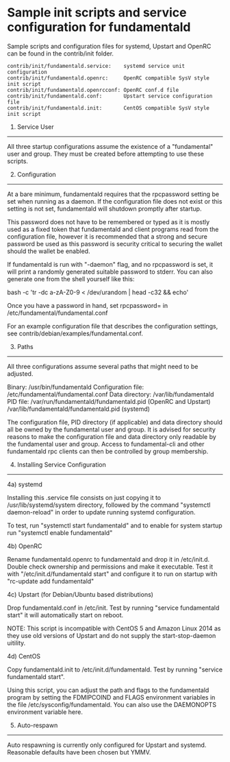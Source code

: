 Sample init scripts and service configuration for fundamentald
==========================================================

Sample scripts and configuration files for systemd, Upstart and OpenRC
can be found in the contrib/init folder.

    contrib/init/fundamentald.service:    systemd service unit configuration
    contrib/init/fundamentald.openrc:     OpenRC compatible SysV style init script
    contrib/init/fundamentald.openrcconf: OpenRC conf.d file
    contrib/init/fundamentald.conf:       Upstart service configuration file
    contrib/init/fundamentald.init:       CentOS compatible SysV style init script

1. Service User
---------------------------------

All three startup configurations assume the existence of a "fundamental" user
and group.  They must be created before attempting to use these scripts.

2. Configuration
---------------------------------

At a bare minimum, fundamentald requires that the rpcpassword setting be set
when running as a daemon.  If the configuration file does not exist or this
setting is not set, fundamentald will shutdown promptly after startup.

This password does not have to be remembered or typed as it is mostly used
as a fixed token that fundamentald and client programs read from the configuration
file, however it is recommended that a strong and secure password be used
as this password is security critical to securing the wallet should the
wallet be enabled.

If fundamentald is run with "-daemon" flag, and no rpcpassword is set, it will
print a randomly generated suitable password to stderr.  You can also
generate one from the shell yourself like this:

bash -c 'tr -dc a-zA-Z0-9 < /dev/urandom | head -c32 && echo'

Once you have a password in hand, set rpcpassword= in /etc/fundamental/fundamental.conf

For an example configuration file that describes the configuration settings,
see contrib/debian/examples/fundamental.conf.

3. Paths
---------------------------------

All three configurations assume several paths that might need to be adjusted.

Binary:              /usr/bin/fundamentald
Configuration file:  /etc/fundamental/fundamental.conf
Data directory:      /var/lib/fundamentald
PID file:            /var/run/fundamentald/fundamentald.pid (OpenRC and Upstart)
                     /var/lib/fundamentald/fundamentald.pid (systemd)

The configuration file, PID directory (if applicable) and data directory
should all be owned by the fundamental user and group.  It is advised for security
reasons to make the configuration file and data directory only readable by the
fundamental user and group.  Access to fundamental-cli and other fundamentald rpc clients
can then be controlled by group membership.

4. Installing Service Configuration
-----------------------------------

4a) systemd

Installing this .service file consists on just copying it to
/usr/lib/systemd/system directory, followed by the command
"systemctl daemon-reload" in order to update running systemd configuration.

To test, run "systemctl start fundamentald" and to enable for system startup run
"systemctl enable fundamentald"

4b) OpenRC

Rename fundamentald.openrc to fundamentald and drop it in /etc/init.d.  Double
check ownership and permissions and make it executable.  Test it with
"/etc/init.d/fundamentald start" and configure it to run on startup with
"rc-update add fundamentald"

4c) Upstart (for Debian/Ubuntu based distributions)

Drop fundamentald.conf in /etc/init.  Test by running "service fundamentald start"
it will automatically start on reboot.

NOTE: This script is incompatible with CentOS 5 and Amazon Linux 2014 as they
use old versions of Upstart and do not supply the start-stop-daemon uitility.

4d) CentOS

Copy fundamentald.init to /etc/init.d/fundamentald. Test by running "service fundamentald start".

Using this script, you can adjust the path and flags to the fundamentald program by
setting the FDMIPCOIND and FLAGS environment variables in the file
/etc/sysconfig/fundamentald. You can also use the DAEMONOPTS environment variable here.

5. Auto-respawn
-----------------------------------

Auto respawning is currently only configured for Upstart and systemd.
Reasonable defaults have been chosen but YMMV.
